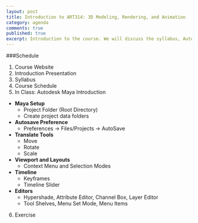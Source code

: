 ```yaml
---
layout: post
title: Introduction to ART314: 3D Modeling, Rendering, and Animation
category: agenda
comments: true
published: true
excerpt: Introduction to the course. We will discuss the syllabus, Autodesk Maya's interface, and introduce the first assignment.
---
```


###Schedule

1. Course Website
2. Introduction Presentation
3. Syllabus
4. Course Schedule
5. In Class: Autodesk Maya Introduction
  - **Maya Setup**
    - Project Folder (Root Directory)
    - Create project data folders
  - **Autosave Preference**
    - Preferences → Files/Projects → AutoSave
  - **Translate Tools**
    - Move
    - Rotate
    - Scale
  - **Viewport and Layouts**
    - Context Menu and Selection Modes
  - **Timeline**
    - Keyframes
    - Timeline Slider
  - **Editors**
    - Hypershade, Attribute Editor, Channel Box, Layer Editor
    - Tool Shelves, Menu Set Mode, Menu Items
6. Exercise
